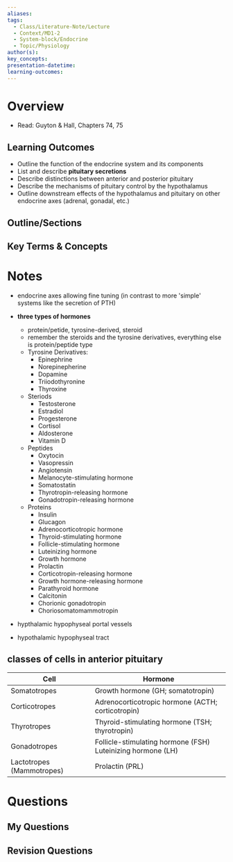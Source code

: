 ```yaml
---
aliases:
tags:
  - Class/Literature-Note/Lecture
  - Context/MD1-2
  - System-block/Endocrine
  - Topic/Physiology
author(s):
key_concepts:
presentation-datetime:
learning-outcomes:
---
```



# Overview
- Read: Guyton & Hall, Chapters 74, 75
## Learning Outcomes
- Outline the function of the endocrine system and its components
- List and describe **pituitary secretions**
- Describe distinctions between anterior and posterior pituitary
- Describe the mechanisms of pituitary control by the hypothalamus
- Outline downstream effects of the hypothalamus and pituitary on other endocrine axes (adrenal, gonadal, etc.)
## Outline/Sections

## Key Terms & Concepts


# Notes
- endocrine axes allowing fine tuning (in contrast to more 'simple' systems like the secretion of PTH)
- **three types of hormones**
	- protein/petide, tyrosine-derived, steroid
	- remember the steroids and the tyrosine derivatives, everything else is protein/peptide type
	- Tyrosine Derivatives:
		- Epinephrine
		- Norepinepherine
		- Dopamine
		- Triiodothyronine
		- Thyroxine
	- Steriods
		- Testosterone
		- Estradiol
		- Progesterone
		- Cortisol
		- Aldosterone
		- Vitamin D
	- Peptides
		- Oxytocin
		- Vasopressin
		- Angiotensin
		- Melanocyte-stimulating hormone
		- Somatostatin
		- Thyrotropin-releasing hormone
		- Gonadotropin-releasing hormone
	- Proteins
		- Insulin
		- Glucagon
		- Adrenocorticotropic hormone
		- Thyroid-stimulating hormone
		- Follicle-stimulating hormone
		- Luteinizing hormone
		- Growth hormone
		- Prolactin
		- Corticotropin-releasing hormone
		- Growth hormone-releasing hormone
		- Parathyroid hormone
		- Calcitonin
		- Chorionic gonadotropin
		- Choriosomatomammotropin


- hypthalamic hypophyseal portal vessels
- hypothalamic hypophyseal tract

## classes of cells in anterior pituitary

| Cell                      | Hormone                                                         |
| ------------------------- | --------------------------------------------------------------- |
| Somatotropes              | Growth hormone (GH; somatotropin)                               |
| Corticotropes             | Adrenocorticotropic hormone (ACTH; corticotropin)               |
| Thyrotropes               | Thyroid-stimulating hormone (TSH; thyrotropin)                  |
| Gonadotropes              | Follicle-stimulating hormone (FSH) <br>Luteinizing hormone (LH) |
| Lactotropes (Mammotropes) | Prolactin (PRL)                                                 |

# Questions

## My Questions
## Revision Questions




